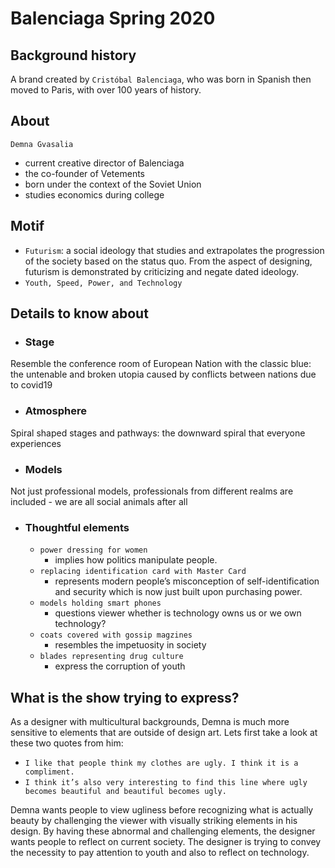 # Balenciaga Spring 2020

## Background history
A brand created by `Cristóbal Balenciaga`, who was born in Spanish then moved to Paris, with over 100 years of history.

## About
`Demna Gvasalia`
- current creative director of Balenciaga
- the co-founder of Vetements
- born under the context of the Soviet Union
- studies economics during college



## Motif
- `Futurism`: a social ideology that studies and extrapolates the progression of the society based on the status quo. From the aspect of designing, futurism is demonstrated by criticizing and negate dated ideology.
- `Youth, Speed, Power, and Technology`



## Details to know about
- ### Stage
Resemble the conference room of European Nation with the classic blue: the untenable and broken utopia caused by conflicts between nations due to covid19
- ### Atmosphere 
Spiral shaped stages and pathways: the downward spiral that everyone experiences
- ### Models
Not just professional models, professionals from different realms are included - we are all social animals after all
- ### Thoughtful elements
  - `power dressing for women`
    - implies how politics manipulate people.
  - `replacing identification card with Master Card`
    - represents modern people’s misconception of self-identification and security which is now just built upon purchasing power.
  - `models holding smart phones`
    - questions viewer whether is technology owns us or we own technology?
  - `coats covered with gossip magzines`
    - resembles the impetuosity in society
  - `blades representing drug culture`
    - express the corruption of youth

## What is the show trying to express?
As a designer with multicultural backgrounds, Demna is much more sensitive to elements that are outside of design art. Lets first take a look at these two quotes from him:
 - `I like that people think my clothes are ugly. I think it is a compliment.`
 - `I think it’s also very interesting to find this line where ugly becomes beautiful and beautiful becomes ugly.`
 
Demna wants people to view ugliness before recognizing what is actually beauty by challenging the viewer with visually striking elements in his design. By having these abnormal and challenging elements, the designer wants people to reflect on current society. The designer is trying to convey the necessity to pay attention to youth and also to reflect on technology.
